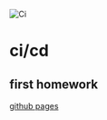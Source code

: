 ![Ci](https://ci.appveyor.com/project/juliashovhalova2010/env/branch/main)

# ci/cd

## first homework

[github pages](https://juliashovhalova2010.github.io/env/)
